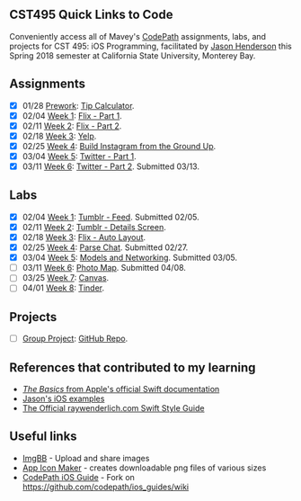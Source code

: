 ## CST495 Quick Links to Code
Conveniently access all of Mavey's [CodePath](https://codepath.com/) assignments, labs, and projects for CST 495: iOS Programming, facilitated by [Jason Henderson](https://github.com/jasonhenderson) this Spring 2018 semester at California State University, Monterey Bay.

## Assignments
* [x] 01/28  [Prework](https://courses.codepath.com/snippets/ios_university/prework): [Tip Calculator](https://github.com/MaveyMa/tippy).
* [x] 02/04  [Week 1](https://courses.codepath.com/courses/ios_university/unit/1#!assignment): [Flix - Part 1](https://github.com/MaveyMa/flix).
* [x] 02/11  [Week 2](https://courses.codepath.com/courses/ios_university/unit/2#!assignment): [Flix - Part 2](https://github.com/MaveyMa/flix).
* [x] 02/18  [Week 3](https://courses.codepath.com/courses/ios_university/unit/3#!assignment): [Yelp](https://github.com/MaveyMa/yelp).
* [x] 02/25  [Week 4](https://courses.codepath.com/courses/ios_university/unit/4#!assignment): [Build Instagram from the Ground Up](https://github.com/MaveyMa/instafam).
* [x] 03/04  [Week 5](https://courses.codepath.com/courses/ios_university/unit/5#!assignment): [Twitter - Part 1](https://github.com/MaveyMa/twitter-ish).
* [x] 03/11  [Week 6](https://courses.codepath.com/courses/ios_university/unit/6#!assignment): [Twitter - Part 2](https://github.com/MaveyMa/twitter-ish). Submitted 03/13.

## Labs
* [x] 02/04  [Week 1](https://courses.codepath.com/courses/ios_university/unit/1#!exercises): [Tumblr - Feed](https://github.com/MaveyMa/HONY-tumblr-feed). Submitted 02/05.
* [x] 02/11  [Week 2](https://courses.codepath.com/courses/ios_university/unit/2#!exercises): [Tumblr - Details Screen](https://github.com/MaveyMa/HONY-tumblr-feed).
* [x] 02/18  [Week 3](https://courses.codepath.com/courses/ios_university/unit/3#!exercises): [Flix - Auto Layout](https://github.com/MaveyMa/flix).
* [x] 02/25  [Week 4](https://courses.codepath.com/courses/ios_university/unit/4#!exercises): [Parse Chat](https://github.com/MaveyMa/parseChat). Submitted 02/27.
* [x] 03/04  [Week 5](https://courses.codepath.com/courses/ios_university/unit/5#!exercises): [Models and Networking](https://github.com/MaveyMa/flix). Submitted 03/05. 
* [ ] 03/11  [Week 6](https://courses.codepath.com/courses/ios_university/unit/6#!exercises): [Photo Map](https://github.com/MaveyMa/photomap). Submitted 04/08.
* [ ] 03/25  [Week 7](https://courses.codepath.com/courses/ios_university/unit/7#!exercises): [Canvas]().
* [ ] 04/01  [Week 8](https://courses.codepath.com/courses/ios_university/unit/8#!exercises): [Tinder]().

## Projects
* [ ] [Group Project](https://courses.codepath.com/courses/ios_university/pages/group_project): [GitHub Repo](https://github.com/InsertDreamsHere/Insert-Dreams-Here).

## References that contributed to my learning
* [_The Basics_ from Apple's official Swift documentation](https://developer.apple.com/library/content/documentation/Swift/Conceptual/Swift_Programming_Language/TheBasics.html#//apple_ref/doc/uid/TP40014097-CH5-ID309)
* [Jason's iOS examples](https://github.com/jasonhenderson/examples-ios)
* [The Official raywenderlich.com Swift Style Guide](https://github.com/raywenderlich/swift-style-guide#the-official-raywenderlichcom-swift-style-guide)

## Useful links
* [ImgBB](https://imgbb.com/) - Upload and share images
* [App Icon Maker](http://appiconmaker.co/) - creates downloadable png files of various sizes
* [CodePath iOS Guide](https://guides.codepath.com/ios) - Fork on https://github.com/codepath/ios_guides/wiki

